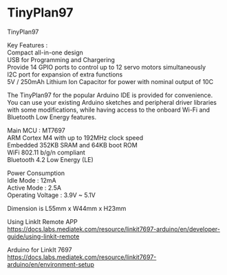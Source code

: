 # TinyPlan97
TinyPlan97

Key Features :<br>
Compact all-in-one design<br>
USB for Programming and Chargering<br>
Provide 14 GPIO ports to control up to 12 servo motors simultaneously<br>
I2C port for expansion of extra functions<br>
5V / 250mAh Lithium Ion Capacitor for power with nominal output of 10C<br>

The TinyPlan97 for the popular Arduino IDE is provided for convenience.<br>
You can use your existing Arduino sketches and peripheral driver libraries with some modifications,
while having access to the onboard Wi-Fi and Bluetooth Low Energy features.<br>

Main MCU : MT7697<br>
ARM Cortex M4 with up to 192MHz clock speed<br>
Embedded 352KB SRAM and 64KB boot ROM<br>
WiFi 802.11 b/g/n compliant<br>
Bluetooth 4.2 Low Energy (LE)<br>

Power Consumption<br>
Idle Mode : 12mA<br>
Active Mode : 2.5A<br>
Operating Voltage : 3.9V ~ 5.1V<br>

Dimension is L55mm x W44mm x H23mm<br>

Using LinkIt Remote APP<br>
https://docs.labs.mediatek.com/resource/linkit7697-arduino/en/developer-guide/using-linkit-remote

Arduino for LinkIt 7697<br>
https://docs.labs.mediatek.com/resource/linkit7697-arduino/en/environment-setup

